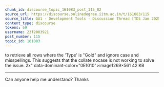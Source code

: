 ```yaml
---
chunk_id: discourse_topic_161083_post_115_02
source_url: https://discourse.onlinedegree.iitm.ac.in/t/161083/115
source_title: GA1 - Development Tools - Discussion Thread [TDS Jan 2025]
content_type: discourse
tokens: 69
username: 23f2003921
post_number: 115
topic_id: 161083
---
```


 to retrieve all rows where the 'Type' is "Gold" and ignore case and misspellings. This suggests that the collate nocase is not working to solve the issue. 2x" data-dominant-color="0E1010">image1269×561 42 KB

---

Can anyone help me understand? Thanks
